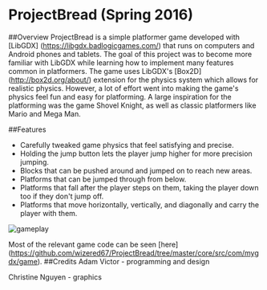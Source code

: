 # ProjectBread (Spring 2016)
##Overview
ProjectBread is a simple platformer game developed with [LibGDX] (https://libgdx.badlogicgames.com/) that runs on computers and Android phones and tablets. The goal of this project was to become more familiar with LibGDX while learning how to implement many features common in platformers. The game uses LibGDX's [Box2D] (http://box2d.org/about/) extension for the physics system which allows for realistic physics. However, a lot of effort went into making the game's physics feel fun and easy for platforming. A large inspiration for the platforming was the game Shovel Knight, as well as classic platformers like Mario and Mega Man.

##Features
* Carefully tweaked game physics that feel satisfying and precise. 
* Holding the jump button lets the player jump higher for more precision jumping.
* Blocks that can be pushed around and jumped on to reach new areas.
* Platforms that can be jumped through from below.
* Platforms that fall after the player steps on them, taking the player down too if they don't jump off.
* Platforms that move horizontally, vertically, and diagonally and carry the player with them.

![gameplay](https://dl.dropboxusercontent.com/u/25507891/projectbread.gif)

Most of the relevant game code can be seen [here] (https://github.com/wizered67/ProjectBread/tree/master/core/src/com/mygdx/game).
##Credits
Adam Victor - programming and design
 
Christine Nguyen - graphics
